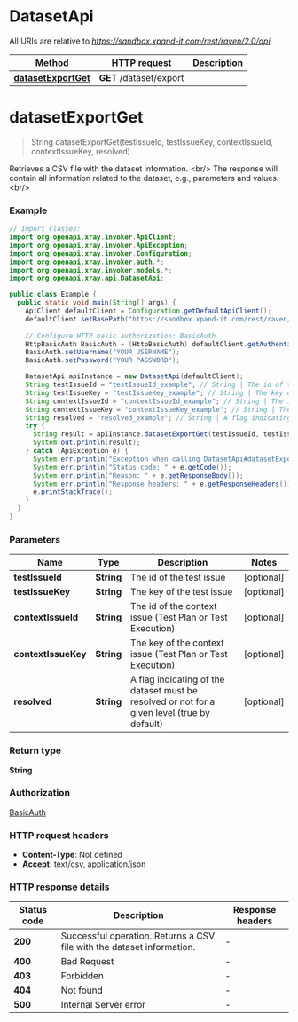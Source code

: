 # DatasetApi

All URIs are relative to *https://sandbox.xpand-it.com/rest/raven/2.0/api*

Method | HTTP request | Description
------------- | ------------- | -------------
[**datasetExportGet**](DatasetApi.md#datasetExportGet) | **GET** /dataset/export | 


<a name="datasetExportGet"></a>
# **datasetExportGet**
> String datasetExportGet(testIssueId, testIssueKey, contextIssueId, contextIssueKey, resolved)



Retrieves a CSV file with the dataset information. &lt;br/&gt; The response will contain all information related to the dataset, e.g., parameters and values. &lt;br/&gt;

### Example
```java
// Import classes:
import org.openapi.xray.invoker.ApiClient;
import org.openapi.xray.invoker.ApiException;
import org.openapi.xray.invoker.Configuration;
import org.openapi.xray.invoker.auth.*;
import org.openapi.xray.invoker.models.*;
import org.openapi.xray.api.DatasetApi;

public class Example {
  public static void main(String[] args) {
    ApiClient defaultClient = Configuration.getDefaultApiClient();
    defaultClient.setBasePath("https://sandbox.xpand-it.com/rest/raven/2.0/api");
    
    // Configure HTTP basic authorization: BasicAuth
    HttpBasicAuth BasicAuth = (HttpBasicAuth) defaultClient.getAuthentication("BasicAuth");
    BasicAuth.setUsername("YOUR USERNAME");
    BasicAuth.setPassword("YOUR PASSWORD");

    DatasetApi apiInstance = new DatasetApi(defaultClient);
    String testIssueId = "testIssueId_example"; // String | The id of the test issue
    String testIssueKey = "testIssueKey_example"; // String | The key of the test issue
    String contextIssueId = "contextIssueId_example"; // String | The id of the context issue (Test Plan or Test Execution)
    String contextIssueKey = "contextIssueKey_example"; // String | The key of the context issue (Test Plan or Test Execution)
    String resolved = "resolved_example"; // String | A flag indicating of the dataset must be resolved or not for a given level (true by default)
    try {
      String result = apiInstance.datasetExportGet(testIssueId, testIssueKey, contextIssueId, contextIssueKey, resolved);
      System.out.println(result);
    } catch (ApiException e) {
      System.err.println("Exception when calling DatasetApi#datasetExportGet");
      System.err.println("Status code: " + e.getCode());
      System.err.println("Reason: " + e.getResponseBody());
      System.err.println("Response headers: " + e.getResponseHeaders());
      e.printStackTrace();
    }
  }
}
```

### Parameters

Name | Type | Description  | Notes
------------- | ------------- | ------------- | -------------
 **testIssueId** | **String**| The id of the test issue | [optional]
 **testIssueKey** | **String**| The key of the test issue | [optional]
 **contextIssueId** | **String**| The id of the context issue (Test Plan or Test Execution) | [optional]
 **contextIssueKey** | **String**| The key of the context issue (Test Plan or Test Execution) | [optional]
 **resolved** | **String**| A flag indicating of the dataset must be resolved or not for a given level (true by default) | [optional]

### Return type

**String**

### Authorization

[BasicAuth](../README.md#BasicAuth)

### HTTP request headers

 - **Content-Type**: Not defined
 - **Accept**: text/csv, application/json

### HTTP response details
| Status code | Description | Response headers |
|-------------|-------------|------------------|
**200** | Successful operation. Returns a CSV file with the dataset information. |  -  |
**400** | Bad Request |  -  |
**403** | Forbidden |  -  |
**404** | Not found |  -  |
**500** | Internal Server error |  -  |

